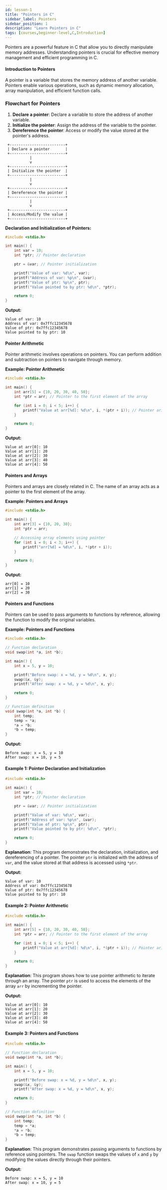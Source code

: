 ```yaml
---
id: lesson-1
title: "Pointers in C"
sidebar_label: Pointers
sidebar_position: 1
description: "Learn Pointers in C"
tags: [courses,beginner-level,C,Introduction]
---  
```


 

Pointers are a powerful feature in C that allow you to directly manipulate memory addresses. Understanding pointers is crucial for effective memory management and efficient programming in C.

#### Introduction to Pointers

A pointer is a variable that stores the memory address of another variable. Pointers enable various operations, such as dynamic memory allocation, array manipulation, and efficient function calls.

### Flowchart for Pointers

1. **Declare a pointer**: Declare a variable to store the address of another variable.
2. **Initialize the pointer**: Assign the address of the variable to the pointer.
3. **Dereference the pointer**: Access or modify the value stored at the pointer's address.

```
 +-------------------------+
 | Declare a pointer       |
 +-------------------------+
           |
           v
 +-------------------------+
 | Initialize the pointer  |
 +-------------------------+
           |
           v
 +-------------------------+
 | Dereference the pointer |
 +-------------------------+
           |
           v
 +-------------------------+
 | Access/Modify the value |
 +-------------------------+
```
 

**Declaration and Initialization of Pointers:**

```c
#include <stdio.h>

int main() {
    int var = 10;
    int *ptr; // Pointer declaration

    ptr = &var; // Pointer initialization

    printf("Value of var: %d\n", var);
    printf("Address of var: %p\n", &var);
    printf("Value of ptr: %p\n", ptr);
    printf("Value pointed to by ptr: %d\n", *ptr);

    return 0;
}
```

**Output:**

```
Value of var: 10
Address of var: 0x7ffc12345678
Value of ptr: 0x7ffc12345678
Value pointed to by ptr: 10
```

#### Pointer Arithmetic

Pointer arithmetic involves operations on pointers. You can perform addition and subtraction on pointers to navigate through memory.

**Example: Pointer Arithmetic**

```c
#include <stdio.h>

int main() {
    int arr[5] = {10, 20, 30, 40, 50};
    int *ptr = arr; // Pointer to the first element of the array

    for (int i = 0; i < 5; i++) {
        printf("Value at arr[%d]: %d\n", i, *(ptr + i)); // Pointer arithmetic
    }

    return 0;
}
```

**Output:**

```
Value at arr[0]: 10
Value at arr[1]: 20
Value at arr[2]: 30
Value at arr[3]: 40
Value at arr[4]: 50
```

#### Pointers and Arrays

Pointers and arrays are closely related in C. The name of an array acts as a pointer to the first element of the array.

**Example: Pointers and Arrays**

```c
#include <stdio.h>

int main() {
    int arr[3] = {10, 20, 30};
    int *ptr = arr;

    // Accessing array elements using pointer
    for (int i = 0; i < 3; i++) {
        printf("arr[%d] = %d\n", i, *(ptr + i));
    }

    return 0;
}
```

**Output:**

```
arr[0] = 10
arr[1] = 20
arr[2] = 30
```

#### Pointers and Functions

Pointers can be used to pass arguments to functions by reference, allowing the function to modify the original variables.

**Example: Pointers and Functions**

```c
#include <stdio.h>

// Function declaration
void swap(int *a, int *b);

int main() {
    int x = 5, y = 10;

    printf("Before swap: x = %d, y = %d\n", x, y);
    swap(&x, &y);
    printf("After swap: x = %d, y = %d\n", x, y);

    return 0;
}

// Function definition
void swap(int *a, int *b) {
    int temp;
    temp = *a;
    *a = *b;
    *b = temp;
}
```

**Output:**

```
Before swap: x = 5, y = 10
After swap: x = 10, y = 5
```

#### Example 1: Pointer Declaration and Initialization

```c
#include <stdio.h>

int main() {
    int var = 10;
    int *ptr; // Pointer declaration

    ptr = &var; // Pointer initialization

    printf("Value of var: %d\n", var);
    printf("Address of var: %p\n", &var);
    printf("Value of ptr: %p\n", ptr);
    printf("Value pointed to by ptr: %d\n", *ptr);

    return 0;
}
```

**Explanation**: This program demonstrates the declaration, initialization, and dereferencing of a pointer. The pointer `ptr` is initialized with the address of `var`, and the value stored at that address is accessed using `*ptr`.

**Output:**

```
Value of var: 10
Address of var: 0x7ffc12345678
Value of ptr: 0x7ffc12345678
Value pointed to by ptr: 10
```

#### Example 2: Pointer Arithmetic

```c
#include <stdio.h>

int main() {
    int arr[5] = {10, 20, 30, 40, 50};
    int *ptr = arr; // Pointer to the first element of the array

    for (int i = 0; i < 5; i++) {
        printf("Value at arr[%d]: %d\n", i, *(ptr + i)); // Pointer arithmetic
    }

    return 0;
}
```

**Explanation**: This program shows how to use pointer arithmetic to iterate through an array. The pointer `ptr` is used to access the elements of the array `arr` by incrementing the pointer.

**Output:**

```
Value at arr[0]: 10
Value at arr[1]: 20
Value at arr[2]: 30
Value at arr[3]: 40
Value at arr[4]: 50
```

#### Example 3: Pointers and Functions

```c
#include <stdio.h>

// Function declaration
void swap(int *a, int *b);

int main() {
    int x = 5, y = 10;

    printf("Before swap: x = %d, y = %d\n", x, y);
    swap(&x, &y);
    printf("After swap: x = %d, y = %d\n", x, y);

    return 0;
}

// Function definition
void swap(int *a, int *b) {
    int temp;
    temp = *a;
    *a = *b;
    *b = temp;
}
```

**Explanation**: This program demonstrates passing arguments to functions by reference using pointers. The `swap` function swaps the values of `x` and `y` by modifying the values directly through their pointers.

**Output:**

```
Before swap: x = 5, y = 10
After swap: x = 10, y = 5
```
